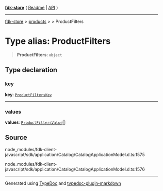 [**fdk-store**](../../../README.md) ( [Readme](../../../README.md) \| [API](../../../API.md) )

---

[fdk-store](../../../API.md) > [products](../../README.md) > [<internal>](../README.md) > ProductFilters

# Type alias: ProductFilters

> **ProductFilters**: `object`

## Type declaration

### key

**key**: [`ProductFiltersKey`](type-alias.ProductFiltersKey.md)

---

### values

**values**: [`ProductFiltersValue`](type-alias.ProductFiltersValue.md)[]

## Source

node_modules/fdk-client-javascript/sdk/application/Catalog/CatalogApplicationModel.d.ts:1575

node_modules/fdk-client-javascript/sdk/application/Catalog/CatalogApplicationModel.d.ts:1576

---

Generated using [TypeDoc](https://typedoc.org/) and [typedoc-plugin-markdown](https://www.npmjs.com/package/typedoc-plugin-markdown)
